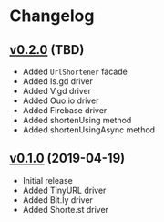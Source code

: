 # Changelog

## [v0.2.0](https://github.com/LaraCrafts/laravel-url-shortener/releases/tag/v0.2.0) (TBD)
- Added `UrlShortener` facade
- Added Is.gd driver
- Added V.gd driver
- Added Ouo.io driver
- Added Firebase driver
- Added shortenUsing method
- Added shortenUsingAsync method

## [v0.1.0](https://github.com/LaraCrafts/laravel-url-shortener/releases/tag/v0.1.0) (2019-04-19)
- Initial release
- Added TinyURL driver
- Added Bit.ly driver
- Added Shorte.st driver
